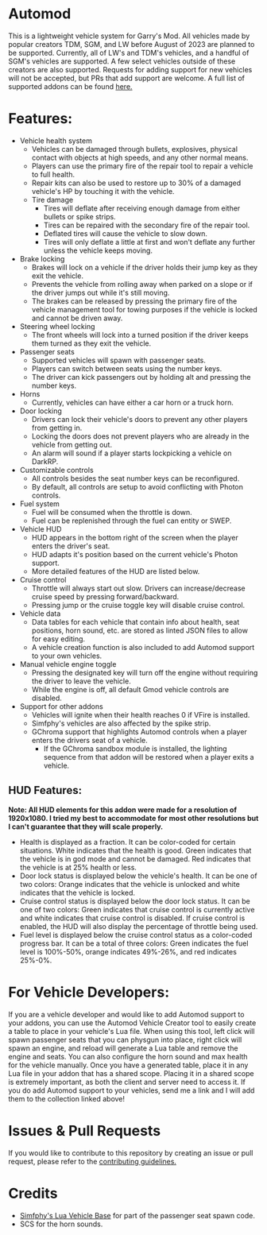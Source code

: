 # Automod
This is a lightweight vehicle system for Garry's Mod. All vehicles made by popular creators TDM, SGM, and LW before August of 2023 are planned to be supported. Currently, all of LW's and TDM's vehicles, and a handful of SGM's vehicles are supported. A few select vehicles outside of these creators are also supported. Requests for adding support for new vehicles will not be accepted, but PRs that add support are welcome. A full list of supported addons can be found [here.](https://steamcommunity.com/sharedfiles/filedetails/?id=3018834846)

# Features:
- Vehicle health system
    - Vehicles can be damaged through bullets, explosives, physical contact with objects at high speeds, and any other normal means.
    - Players can use the primary fire of the repair tool to repair a vehicle to full health.
    - Repair kits can also be used to restore up to 30% of a damaged vehicle's HP by touching it with the vehicle.
    - Tire damage
        - Tires will deflate after receiving enough damage from either bullets or spike strips.
        - Tires can be repaired with the secondary fire of the repair tool.
        - Deflated tires will cause the vehicle to slow down.
        - Tires will only deflate a little at first and won't deflate any further unless the vehicle keeps moving.
- Brake locking
    - Brakes will lock on a vehicle if the driver holds their jump key as they exit the vehicle.
    - Prevents the vehicle from rolling away when parked on a slope or if the driver jumps out while it's still moving.
    - The brakes can be released by pressing the primary fire of the vehicle management tool for towing purposes if the vehicle is locked and cannot be driven away.
- Steering wheel locking
    - The front wheels will lock into a turned position if the driver keeps them turned as they exit the vehicle.
- Passenger seats
    - Supported vehicles will spawn with passenger seats.
    - Players can switch between seats using the number keys.
    - The driver can kick passengers out by holding alt and pressing the number keys.
- Horns
    - Currently, vehicles can have either a car horn or a truck horn.
- Door locking
    - Drivers can lock their vehicle's doors to prevent any other players from getting in.
    - Locking the doors does not prevent players who are already in the vehicle from getting out.
    - An alarm will sound if a player starts lockpicking a vehicle on DarkRP.
- Customizable controls
   - All controls besides the seat number keys can be reconfigured.
   - By default, all controls are setup to avoid conflicting with Photon controls.
- Fuel system
    - Fuel will be consumed when the throttle is down.
    - Fuel can be replenished through the fuel can entity or SWEP.
- Vehicle HUD
    - HUD appears in the bottom right of the screen when the player enters the driver's seat.
    - HUD adapts it's position based on the current vehicle's Photon support.
    - More detailed features of the HUD are listed below.
- Cruise control
    - Throttle will always start out slow. Drivers can increase/decrease cruise speed by pressing forward/backward.
    - Pressing jump or the cruise toggle key will disable cruise control.
- Vehicle data
    - Data tables for each vehicle that contain info about health, seat positions, horn sound, etc. are stored as linted JSON files to allow for easy editing.
    - A vehicle creation function is also included to add Automod support to your own vehicles.
- Manual vehicle engine toggle
    - Pressing the designated key will turn off the engine without requiring the driver to leave the vehicle.
    - While the engine is off, all default Gmod vehicle controls are disabled.
- Support for other addons
  - Vehicles will ignite when their health reaches 0 if VFire is installed.
  - Simfphy's vehicles are also affected by the spike strip.
  - GChroma support that highlights Automod controls when a player enters the drivers seat of a vehicle.
    - If the GChroma sandbox module is installed, the lighting sequence from that addon will be restored when a player exits a vehicle.

## HUD Features:
__Note: All HUD elements for this addon were made for a resolution of 1920x1080. I tried my best to accommodate for most other resolutions but I can't guarantee that they will scale properly.__

- Health is displayed as a fraction. It can be color-coded for certain situations. White indicates that the health is good. Green indicates that the vehicle is in god mode and cannot be damaged. Red indicates that the vehicle is at 25% health or less.
- Door lock status is displayed below the vehicle's health. It can be one of two colors: Orange indicates that the vehicle is unlocked and white indicates that the vehicle is locked.
- Cruise control status is displayed below the door lock status. It can be one of two colors: Green indicates that cruise control is currently active and white indicates that cruise control is disabled. If cruise control is enabled, the HUD will also display the percentage of throttle being used.
- Fuel level is displayed below the cruise control status as a color-coded progress bar. It can be a total of three colors: Green indicates the fuel level is 100%-50%, orange indicates 49%-26%, and red indicates 25%-0%.

# For Vehicle Developers:
 If you are a vehicle developer and would like to add Automod support to your addons, you can use the Automod Vehicle Creator tool to easily create a table to place in your vehicle's Lua file. When using this tool, left click will spawn passenger seats that you can physgun into place, right click will spawn an engine, and reload will generate a Lua table and remove the engine and seats. You can also configure the horn sound and max health for the vehicle manually. Once you have a generated table, place it in any Lua file in your addon that has a shared scope. Placing it in a shared scope is extremely important, as both the client and server need to access it. If you do add Automod support to your vehicles, send me a link and I will add them to the collection linked above!

# Issues & Pull Requests
 If you would like to contribute to this repository by creating an issue or pull request, please refer to the [contributing guidelines.](https://lambdagaming.github.io/contributing.html)

# Credits
- [Simfphy's Lua Vehicle Base](https://github.com/Blu-x92/simfphys_base) for part of the passenger seat spawn code.
- SCS for the horn sounds.
